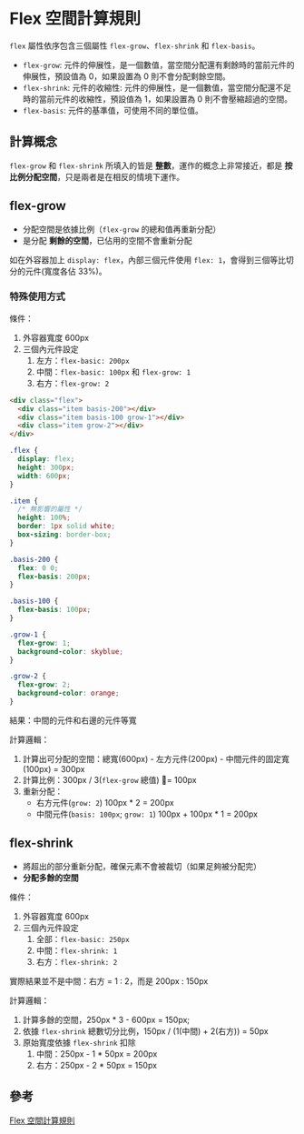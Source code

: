 # Flex 空間計算規則

`flex` 屬性依序包含三個屬性 `flex-grow`、`flex-shrink` 和 `flex-basis`。

- `flex-grow`: 元件的伸展性，是一個數值，當空間分配還有剩餘時的當前元件的伸展性，預設值為 0，如果設置為 0 則不會分配剩餘空間。
- `flex-shrink`: 元件的收縮性: 元件的伸展性，是一個數值，當空間分配還不足時的當前元件的收縮性，預設值為 1，如果設置為 0 則不會壓縮超過的空間。
- `flex-basis`: 元件的基準值，可使用不同的單位值。

## 計算概念

`flex-grow` 和 `flex-shrink` 所填入的皆是 **整數**，運作的概念上非常接近，都是 **按比例分配空間**，只是兩者是在相反的情境下運作。

## flex-grow

- 分配空間是依據比例（`flex-grow` 的總和值再重新分配）
- 是分配 **剩餘的空間**，已佔用的空間不會重新分配

如在外容器加上 `display: flex`，內部三個元件使用 `flex: 1`，會得到三個等比切分的元件(寬度各佔 33%)。

### 特殊使用方式

條件：

1. 外容器寬度 600px
1. 三個內元件設定
   1. 左方：`flex-basic: 200px`
   1. 中間：`flex-basic: 100px` 和 `flex-grow: 1`
   1. 右方：`flex-grow: 2`

```html
<div class="flex">
  <div class="item basis-200"></div>
  <div class="item basis-100 grow-1"></div>
  <div class="item grow-2"></div>
</div>
```

```css
.flex {
  display: flex;
  height: 300px;
  width: 600px;
}

.item {
  /* 無影響的屬性 */
  height: 100%;
  border: 1px solid white;
  box-sizing: border-box;
}

.basis-200 {
  flex: 0 0;
  flex-basis: 200px;
}

.basis-100 {
  flex-basis: 100px;
}

.grow-1 {
  flex-grow: 1;
  background-color: skyblue;
}

.grow-2 {
  flex-grow: 2;
  background-color: orange;
}
```

結果：中間的元件和右邊的元件等寬

計算邏輯：

1. 計算出可分配的空間：總寬(600px) - 左方元件(200px) - 中間元件的固定寬(100px) = 300px
1. 計算比例：300px / 3(`flex-grow` 總值) = 100px
1. 重新分配：
   - 右方元件(`grow: 2`) 100px \* 2 = 200px
   - 中間元件(`basis: 100px`; `grow: 1`) 100px + 100px \* 1 = 200px

## flex-shrink

- 將超出的部分重新分配，確保元素不會被裁切（如果足夠被分配完）
- **分配多餘的空間**

條件：

1. 外容器寬度 600px
1. 三個內元件設定
   1. 全部：`flex-basic: 250px`
   1. 中間：`flex-shrink: 1`
   1. 右方：`flex-shrink: 2`

實際結果並不是中間：右方 = 1 : 2，而是 200px : 150px

計算邏輯：

1. 計算多餘的空間，250px \* 3 - 600px = 150px;
1. 依據 `flex-shrink` 總數切分比例，150px / (1(中間) + 2(右方)) = 50px
1. 原始寬度依據 `flex-shrink` 扣除
   1. 中間：250px - 1 \* 50px = 200px
   1. 右方：250px - 2 \* 50px = 150px

## 參考

[Flex 空間計算規則](https://wcc723.github.io/css/2020/03/08/flex-size/)

